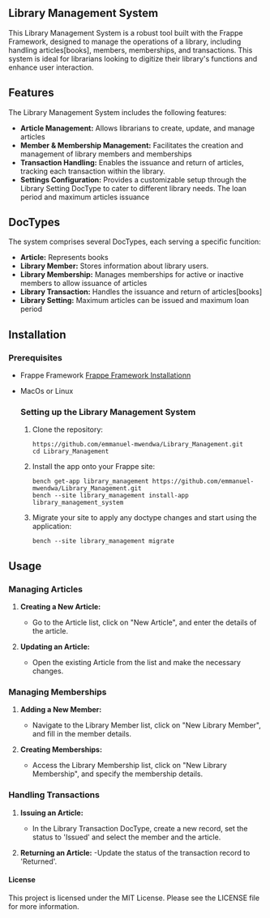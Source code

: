 ## Library Management System

This Library Management System is a robust tool built with the Frappe Framework, designed to manage the operations of a library, including handling articles[books], members, memberships, and transactions. 
This system is ideal for librarians looking to digitize their library's functions and enhance user interaction.

## Features
The Library Management System includes the following features:

 - **Article Management:** Allows librarians to create, update, and manage articles
 - **Member & Membership Management:** Facilitates the creation and management of library members and memberships
 - **Transaction Handling:** Enables the issuance and return of articles, tracking each transaction within the library.
 - **Settings Configuration:** Provides a customizable setup through the Library Setting DocType to cater to different library needs. The loan period and maximum articles issuance

## DocTypes

The system comprises several DocTypes, each serving a specific funcition:
- **Article:** Represents books
- **Library Member:** Stores information about library users.
- **Library Membership:** Manages memberships for active or inactive members to allow issuance of articles
- **Library Transaction:** Handles the issuance and return of articles[books]
- **Library Setting:** Maximum articles can be issued and maximum loan period

## Installation

### Prerequisites
- Frappe Framework [Frappe Framework Installationn](https://github.com/D-codE-Hub/Frappe-ERPNext-Version-15--in-Ubuntu-22.04-LTS/blob/main/README.md)
- MacOs or Linux

  ### Setting up the Library Management System

  1. Clone the repository:
     ```
     https://github.com/emmanuel-mwendwa/Library_Management.git
     cd Library_Management
     ```
     
  2. Install the app onto your Frappe site:
     ```
     bench get-app library_management https://github.com/emmanuel-mwendwa/Library_Management.git
     bench --site library_management install-app library_management_system
     ```

  4. Migrate your site to apply any doctype changes and start using the application:
     ```
     bench --site library_management migrate
     ```


## Usage

### Managing Articles

1. **Creating a New Article:**
    - Go to the Article list, click on "New Article", and enter the details of the article.
    
2. **Updating an Article:**
    - Open the existing Article from the list and make the necessary changes.
    
### Managing Memberships

1. **Adding a New Member:**
    - Navigate to the Library Member list, click on "New Library Member", and fill in the member details.
    
2. **Creating Memberships:**
    - Access the Library Membership list, click on "New Library Membership", and specify the membership details.

### Handling Transactions

1. **Issuing an Article:**
    - In the Library Transaction DocType, create a new record, set the status to 'Issued' and select the member and the article.

2. **Returning an Article:**
    -Update the status of the transaction record to 'Returned'.

#### License

This project is licensed under the MIT License. Please see the LICENSE file for more information.
